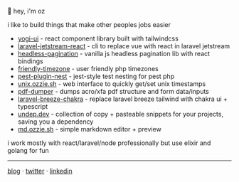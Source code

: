 👋 hey, i'm oz

i like to build things that make other peoples jobs easier

- [yogi-ui](https://github.com/ozziexsh/yogi-ui) - react component library built with tailwindcss
- [laravel-jetstream-react](https://github.com/ozziexsh/laravel-jetstream-react) - cli to replace vue with react in laravel jetstream
- [headless-pagination](https://github.com/ozziexsh/headless-pagination) - vanilla js headless pagination lib with react bindings
- [friendly-timezone](https://github.com/ozziexsh/friendlytimezone) - user friendly php timezones
- [pest-plugin-nest](https://github.com/ozziexsh/pest-plugin-nest) - jest-style test nesting for pest php
- [unix.ozzie.sh](https://github.com/ozziexsh/unix.ozzie.sh) - web interface to quickly get/set unix timestamps
- [pdf-dumper](https://github.com/ozziexsh/pdf-dumper) - dumps acro/xfa pdf structure and form data/inputs
- [laravel-breeze-chakra](https://github.com/ozziexsh/laravel-breeze-chakra) - replace laravel breeze tailwind with chakra ui + typescript
- [undep.dev](https://undep.dev/) - collection of copy + pasteable snippets for your projects, saving you a dependency
- [md.ozzie.sh](https://github.com/ozziexsh/md.ozzie.sh) - simple markdown editor + preview

i work mostly with react/laravel/node professionally but use elixir and golang for fun

---

[blog](https://ozzie.sh) · [twitter](https://twitter.com/ozziexsh) · [linkedin](https://linkedin.com/in/ozzieneher)
